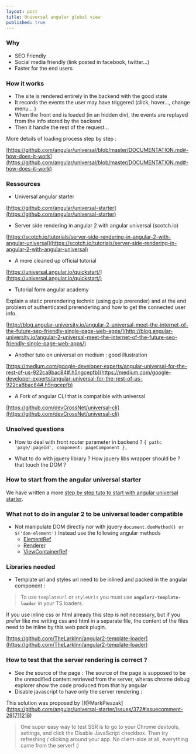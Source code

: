```yaml
---
layout: post
title: Universal angular global view
published: true
---
```

### Why

* SEO Friendly
* Social  media friendly (link posted in facebook, twitter...)
* Faster for the end users

### How  it works

* The site is rendered entirely in the backend with the good state
* It records the events the user may have triggered (click, hover..., change menu... )
* When the front end is loaded (in an hidden div), the events are replayed from the info stored by the backend
* Then it handle the rest of the request...

More details of  loading process step by step :

[https://github.com/angular/universal/blob/master/DOCUMENTATION.md#-how-does-it-work](https://github.com/angular/universal/blob/master/DOCUMENTATION.md#-how-does-it-work)

### Ressources

* Universal angular starter    

[https://github.com/angular/universal-starter](https://github.com/angular/universal-starter)
* Server side rendering in angular 2 with angular universal (scotch.io)

[https://scotch.io/tutorials/server-side-rendering-in-angular-2-with-angular-universal](https://scotch.io/tutorials/server-side-rendering-in-angular-2-with-angular-universal)
* A more cleaned up official tutorial  

[https://universal.angular.io/quickstart/](https://universal.angular.io/quickstart/)

* Tutorial form angular academy    

Explain a static prerendering technic (using gulp prerender) and at the end problem of authenticated prerendering and how to get the connected user info.

[http://blog.angular-university.io/angular-2-universal-meet-the-internet-of-the-future-seo-friendly-single-page-web-apps/](http://blog.angular-university.io/angular-2-universal-meet-the-internet-of-the-future-seo-friendly-single-page-web-apps/)

* Another tuto on universal on medium : good  illustration

[https://medium.com/google-developer-experts/angular-universal-for-the-rest-of-us-922ca8bac84#.h5ngcepfb](https://medium.com/google-developer-experts/angular-universal-for-the-rest-of-us-922ca8bac84#.h5ngcepfb)


* A Fork of angular CLI that is compatible with universal

[https://github.com/devCrossNet/universal-cli](https://github.com/devCrossNet/universal-cli)


### Unsolved questions

* How to deal with front router parameter in backend ?
`{ path: 'page/:pageId', component: pageComponent },`

* What to do with jquery library ? How jquery libs wrapper should be ? that touch the DOM ?


### How to start from the angular universal starter

We have written a more [step by step tuto to start with angular universal starter](http://dev.sebastienlucas.com/how-to-use-the-angular-universal-starter/).

### What **not** to do in angular 2 to be universal loader compatible

* Not manipulate DOM directly nor with jquery
`document.domMethod() or $('dom-element')`
Instead use the following angular methods
    * [ElementRef](https://angular.io/docs/js/latest/api/core/index/ElementRef-class.html)
    * [Renderer](https://angular.io/docs/js/latest/api/core/index/Renderer-class.html)
    * [ViewContainerRef](https://angular.io/docs/ts/latest/api/core/index/ViewContainerRef-class.html)

### Libraries needed

* Template url and styles url need to be inlined and packed in the angular component :
> To use `templateUrl` or `styleUrls` you must use **`angular2-template-loader`** in your TS loaders.

If  you use inline css or html already this step is not necessary, but if you prefer like me writing css and html in a separate file, the content of the files need to be inline  by this  web pack plugin.

[https://github.com/TheLarkInn/angular2-template-loader](https://github.com/TheLarkInn/angular2-template-loader)


### How to test that the server rendering is correct ?

* See the source of the page : The source of the page is supposed to be the unmodified content retrieved from the server, wheras chrome debug explorer show the code produced from that by angular
* Disable javascript to have only the  server rendering :

This solution was proposed by []@MarkPieszak](https://github.com/angular/universal-starter/issues/372#issuecomment-281711218)
> One super easy way to test SSR is to go to your Chrome devtools, settings, and click the Disable JavaScript checkbox. Then try refreshing / clicking around your app. No client-side at all, everything came from the server! :)
